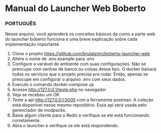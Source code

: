 # Manual do Launcher Web Boberto

### PORTUGUÊS

Nesse arquivo, você aprenderá os conceitos básicos de como a parte web do launcher boberto funciona e uma breve explicação sobre cada implementação importante


1. Clone o projeto https://github.com/brutalzinn/boberto-launcher-web
2. Altere o nome de .env.example para .env
3. Configure a variável de ambiente com suas configurações. Não se preocupe com senhas de banco ou coisas desse tipo. O docker baixará todos os serviços que o projeto precisa pra rodar. Então, apenas se preocupe em configurar o arquivo .env com seus dados.
4. Execute o comando docker-compose up
5. Acesse http://127.0.0.1/teste.php no navegador
6. Veja se recebeu um OK
7. Teste a api http://127.0.0.1:5000 com a ferramenta postman. A coleção está disponível nesse mesmo repositório. Essa api será usada pelo gerenciador de modpacks.
8. Baixe algum cliente para o Redis e verifique se ele está funcionando corretamente.
9. Abra o launcher e verifique se ele está respondendo.
